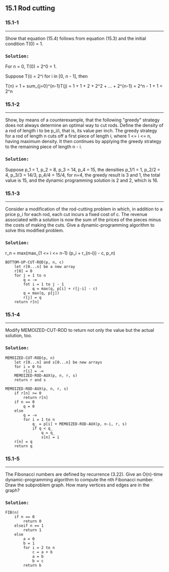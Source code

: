## 15.1 Rod cutting

### 15.1-1
***
Show that equation (15.4) follows from equation (15.3) and the initial condition T(0) = 1.

### `Solution:`  
For n = 0, T(0) = 2^0 = 1.

Suppose T(i) = 2^i for i in [0, n - 1], then

T(n) = 1 + sum_{j=0}^{n-1}T(j) = 1 + 1 + 2 + 2^2 + ... + 2^{n-1} = 2^n - 1 + 1 = 2^n

### 15.1-2
***
Show, by means of a counterexample, that the following "greedy" strategy does not always determine an optimal way to cut rods. Define 
the density of a rod of length i to be p_i/i, that is, its value per inch. The greedy strategy for a rod of length n cuts off a first 
piece of length i, where 1 <= i <= n, having maximum density. It then continues by applying the greedy strategy to the remaining piece 
of length n - i.

### `Solution:`
Suppose p_1  = 1, p_2 = 8, p_3 = 14, p_4 = 15, the densities p_1/1 = 1, p_2/2 = 4, p_3/3 = 14/3, p_4/4 = 15/4, for n=4, the greedy 
result is 3 and 1, the total value is 15, and the dynamic programming solution is 2 and 2, which is 16.

### 15.1-3
***
Consider a modification of the rod-cutting problem in which, in addition to a price p_i for each rod, each cut incurs a fixed cost of 
c. The revenue associated with a solution is now the sum of the prices of the pieces minus the costs of making the cuts. Give a 
dynamic-programming algorithm to solve this modified problem.

### `Solution:`
r_n = max(max_{1 <= i <= n-1} (p_i + r_{n-i}) - c, p_n)

    BOTTOM-UP-CUT-ROD(p, n, c)
        let r[0...n] be a new array
        r[0] = 0
        for j = 1 to n
            q = -∞
            fot i = 1 to j - 1
                q = max(q, p[i] + r[j-i] - c)
            q = max(q, p[j])
            r[j] = q
        return r[n]

### 15.1-4
***
Modify MEMOIZED-CUT-ROD to return not only the value but the actual solution, too.

### `Solution:`
    MEMOIZED-CUT-ROD(p, n)
        let r[0...n] and s[0...n] be new arrays
        for i = 0 to 
            r[i] = -∞
        MEMOIZED-ROD-AUX(p, n, r, s)
        return r and s
    
    MEMOIZED-ROD-AUX(p, n, r, s)
        if r[n] >= 0
            return r[n]
        if n == 0
            q = 0
        else 
            q = -∞
            for i = 1 to n
                q_ = p[i] + MEMOIZED-ROD-AUX(p, n-i, r, s)
                if q < q_
                    q = q_
                    s[n] = i
        r[n] = q
        return q

### 15.1-5
***
The Fibonacci numbers are defined by recurrence (3.22). Give an O(n)-time dynamic-programming algorithm to compute the nth Fibonacci 
number. Draw the subproblem graph. How many vertices and edges are in the graph?

### `Solution:`
    FIB(n)
        if n == 0
            return 0
        elseif n == 1
            return 1
        else
            a = 0
            b = 1
            for i = 2 to n
                c = a + b
                a = b
                b = c
            return b
